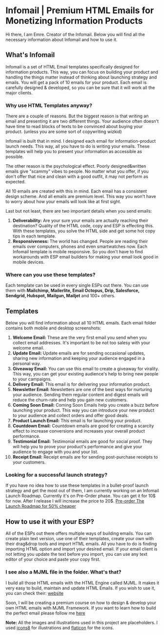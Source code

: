# Infomail | Premium HTML Emails for Monetizing Information Products

Hi there,
I am Emre. Creator of the Infomail. Below you will find all the necessary information about Infomail and how to use it.

## What's Infomail

Infomail is a set of HTML Email templates specifically designed for information products. This way, you can focus on building your product and handling the things matter instead of thinking about launching strategy and emails. You will get a pack of 10 emails for your product. Each email is carefully designed & developed, so you can be sure that it will work all the major clients.

### Why use HTML Templates anyway?

There are a couple of reasons. But the biggest reason is that writing an email and presenting it are two different things. Your audience often doesn't have time to read blocks of texts to be convinced about buying your product. (unless you are some sort of copywriting wizkid)

Infomail is built that in mind. I designed each email for information-product launch needs. This way, all you have to do is writing your emails. These templates will help you to present your information as accessible as possible.

The other reason is the psychological effect. Poorly designed&written emails give "scammy" vibes to people. No matter what you offer, if you don't offer that nice and clean with a good outfit, it may not perform as expected.

All 10 emails are created with this in mind. Each email has a consistent design scheme. And all emails are premium level. This way you won't have to worry about how your emails will look like at first sight.

Last but not least, there are two important details when you send emails:

1.  **Deliverability:** Are your sure your emails are actually reaching their destination? Quality of the HTML code, copy and ESP is effecting this. With these templates, you solve the HTML side and get some hot copy tips in each template.
2.  **Responsiveness:** The world has changed. People are reading their emails over computers, phones and even smartwatches now. Each Infomail template is mobile responsive. So you don't have to find workarounds with ESP email builders for making your email look good in mobile devices.

### Where can you use these templates?

Each template can be used in every single ESPs out there. You can use them with **Mailchimp, Mailerlite, Email Octopus, Drip, Salesforce, Sendgrid, Hubspot, Mailgun, Mailjet** and 100+ others.

## Templates

Below you will find information about all 10 HTML emails. Each email folder contains both mobile and desktop screenshots:

1. **Welcome Email:** These are the very first email you send when you collect email addresses. It's important to be not too salesy with your welcome email.
2. **Update Email:** Update emails are for sending occasional updates, sharing new information and keeping your audience engaged in a personal way.
3. **Giveaway Email:** You can use this email to create a giveaway for virality. This way, you can get your existing audience's help to bring new people to your campaigns.
4. **Delivery Email:** This email is for delivering your information product.
5. **Newsletter Email:** Newsletters are one of the best ways for nurturing your audience. Sending them regular content and digest emails will reduce the churn-rate and help you gain new customers.
6. **Coming Soon Email:** Coming Soon Emails help you create a buzz before launching your product. This way you can introduce your new product to your audience and collect orders and offer good deals.
7. **Product Launch Email:** This email is for launching your product.
8. **Countdown Email:** Countdown emails are good for creating a scarcity effect to increase conversions and increases your overall product performance.
9. **Testimonial Email:** Testimonial emails are good for social proof. They will help you to prove your product's performance and give your audience to engage with you and your list.
10. **Receipt Email:** Receipt emails are for sending post-purchase receipts to your customers.

### Looking for a successful launch strategy?

If you have no idea how to use these templates in a bullet-proof launch strategy and get the most out of them, I am currently working on an Infomail Launch Roadmap. Currently it's on Pre-Order phase. You can get it for 10$ for now. After I release I will increase the price to 20$. [Pre-order The Launch Roadmap for 50% cheaper](https://gumroad.com/emredemirel)

## How to use it with your ESP?

All of the ESPs out there offers multiple ways of building emails. You can create plain text version, use one of their templates, create your own with their drag&drop tools and import HTML emails. All you have to do is finding importing HTML option and import your desired email. If your email client is not letting you update the text before you import, you can use any text editor of your choice and paste your copy first.

### I see also a MJML file in the folder. What's that?

I build all those HTML emails with the HTML Engine called MJML. It makes it very easy to build, maintain and update HTML Emails. If you wish to use it, you can check their: [website](https://mjml.io/)

Soon, I will be creating a premium course on how to design & develop your own HTML emails with MJML Framework. If you want to learn how to build the perfect email please follow me [here](https://gumroad.com/emredemirel)

**Note:** All the images and illustrations used in this project are placeholders. I used [icons8](https://icons8.com/) for illustrations and [flaticon](https://www.flaticon.com/) for the icons.
